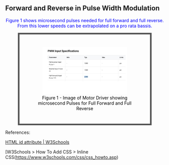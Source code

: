 <!DOCTYPE html>
<html>
<head>
<style>
#figureId {
  border: 5px solid #555;

  background-color: lightblue;
  color: black;
  padding: 40px;
  text-align: center;

  
}
</style>
</head>
<body>

<h2>Forward and Reverse in Pulse Width Modulation</h2>
<p style="color:blue;text-align:center;">Figure 1 shows microsecond pulses needed for full forward and full reverse.  From this lower speeds can be extrapolated on a pro rata bassis.</p>

<figure id="figureId">
  <img src="/roboticsPMWForwardBackwardParameters.jpg" alt="Image of Motor Driver showing microsecond Pulses for Full Forward and Full Reverse" style="width:80%">
  <figcaption>Figure 1 - Image of Motor Driver showing microsecond Pulses for Full Forward and Full Reverse</figcaption>
</figure>

</body>
</html>

References:

[HTML id attribute | W3Schools](https://www.w3schools.com/html/html_id.asp)

[W3Schools > How To Add CSS > Inline CSS(https://www.w3schools.com/css/css_howto.asp)
